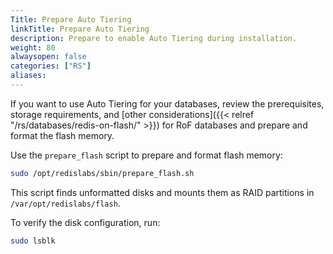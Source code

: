 ```yaml
---
Title: Prepare Auto Tiering
linkTitle: Prepare Auto Tiering
description: Prepare to enable Auto Tiering during installation.
weight: 80
alwaysopen: false
categories: ["RS"]
aliases: 
---
```


If you want to use Auto Tiering for your databases, review the prerequisites, storage requirements, and [other considerations]({{< relref "/rs/databases/redis-on-flash/" >}}) for RoF databases and prepare and format the flash memory.

Use the `prepare_flash` script to prepare and format flash memory:

```sh
sudo /opt/redislabs/sbin/prepare_flash.sh
```

This script finds unformatted disks and mounts them as RAID partitions in `/var/opt/redislabs/flash`.

To verify the disk configuration, run:

```sh
sudo lsblk
```
